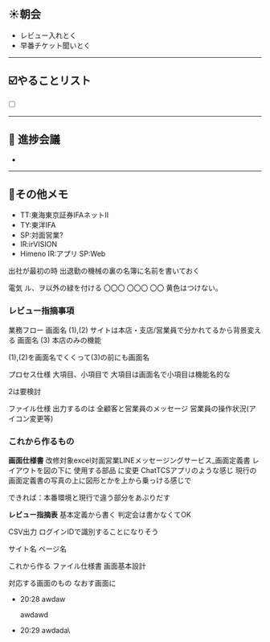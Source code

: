 ## **☀️**朝会

- レビュー入れとく
- 早番チケット聞いとく

---
## ☑️やることリスト

- [ ]  


---
## 📌 進捗会議

- 


---
## 📝その他メモ
- TT:東海東京証券IFAネットⅡ
- TY:東洋IFA
- SP:対面営業?
- IR:irVISION
- Himeno
  IR:アプリ
  SP:Web


出社が最初の時
出退勤の機械の裏の名簿に名前を書いておく


電気
ル、ヲ以外の緑を付ける
〇〇〇
〇〇〇
〇〇
黄色はつけない。

### レビュー指摘事項

業務フロー
画面名
(1),(2)
サイトは本店・支店/営業員で分かれてるから背景変える
画面名
(3)
本店のみの機能

(1),(2)を画面名でくくって(3)の前にも画面名

プロセス仕様
大項目、小項目で
大項目は画面名で小項目は機能名的な

2は要検討


ファイル仕様
出力するのは
全顧客と営業員のメッセージ
営業員の操作状況(アイコン変更等)

### これから作るもの

**画面仕様書**
改修対象excel対面営業LINEメッセージングサービス_画面定義書
レイアウトを図の下に
使用する部品
に変更
ChatTCSアプリのような感じ
現行の画面定義書の写真の上に図形とかを上から乗っける感じで

できれば：本番環境と現行で違う部分をあぶりだす

**レビュー指摘表**
基本定義から書く
判定会は書かなくてOK



CSV出力
ログインIDで識別することになりそう

サイト名
ページ名





これから作る
ファイル仕様書
画面基本設計


対応する画面のもの
なおす画面に








- 20:28 
	awdaw
	
	awdawd
	 
- 20:29 
	awdada\
	 